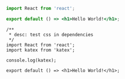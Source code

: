 ```jsx | pure
import React from 'react';

export default () => <h1>Hello World!</h1>;
```

```tsx
/**
 * desc: test css in dependencies
 */
import React from 'react';
import katex from 'katex';

console.log(katex);

export default () => <h1>Hello World!</h1>;
```

<code src="./demo-missing-react.tsx" hideActions='["CSB"]' />